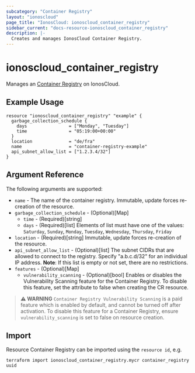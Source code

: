 ```yaml
---
subcategory: "Container Registry"
layout: "ionoscloud"
page_title: "IonosCloud: ionoscloud_container_registry"
sidebar_current: "docs-resource-ionoscloud_container_registry"
description: |-
  Creates and manages IonosCloud Container Registry.
---
```


# ionoscloud_container_registry

Manages an [Container Registry](https://docs.ionos.com/cloud/containers/private-container-registry/overview) on IonosCloud.

## Example Usage

```hcl
resource "ionoscloud_container_registry" "example" {
  garbage_collection_schedule {
    days                = ["Monday", "Tuesday"]
    time                = "05:19:00+00:00"
  }
  location              = "de/fra"
  name                  = "container-registry-example"
  api_subnet_allow_list = ["1.2.3.4/32"]
}
```

## Argument Reference

The following arguments are supported:

* `name`     - The name of the container registry. Immutable, update forces re-creation of the resource.
* `garbage_collection_schedule` - (Optional)[Map]
    * `time` - (Required)[string]
    * `days` - (Required)[list] Elements of list must have one of the values: `Saturday`, `Sunday`, `Monday`, `Tuesday`,  `Wednesday`,  `Thursday`,  `Friday` 
* `location` - (Required)[string] Immutable, update forces re-creation of the resource.
* `api_subnet_allow_list` - (Optional)[list] The subnet CIDRs that are allowed to connect to the registry.  Specify "a.b.c.d/32" for an individual IP address. __Note__: If this list is empty or not set, there are no restrictions.
* `features` - (Optional)[Map]
    * `vulnerability_scanning` - (Optional)[bool] Enables or disables the Vulnerability Scanning feature for the Container Registry. To disable this feature, set the attribute to false when creating the CR resource.
  
> **⚠ WARNING** `Container Registry Vulnerability Scanning` is a paid feature which is enabled by default, and cannot be turned off after activation. To disable this feature for a Container Registry, ensure `vulnerability_scanning` is set to false on resource creation.

## Import

Resource Container Registry can be imported using the `resource id`, e.g.

```shell
terraform import ionoscloud_container_registry.mycr container_registry uuid
```